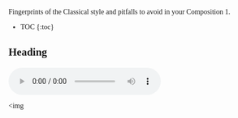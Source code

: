 
<style>
body { font-family: Georgia }
</style>

Fingerprints of the Classical style and pitfalls to avoid in your Composition 1.

- TOC
{:toc}

## Heading

<audio controls><source src="m/haydn1.mp3"></audio>

<img 